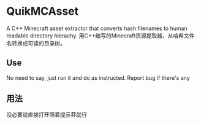 # QuikMCAsset
A C++ Minecraft asset extractor that converts hash filenames to human readable directory hierachy.
用C++编写的Minecraft资源提取器，从哈希文件名转换成可读的目录树。



## Use
No need to say, just run it and do as instructed. Report bug if there's any

## 用法
没必要说直接打开照着提示莽就行
